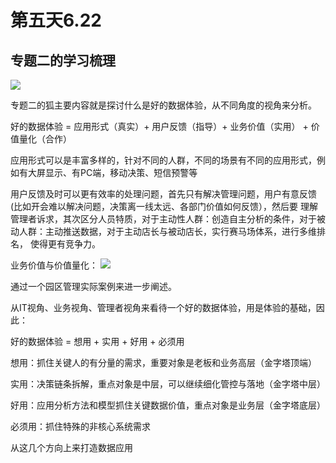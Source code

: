 # 第五天6.22
## 专题二的学习梳理
![](https://github.com/notmylove/Data-operations-officer/blob/master/one%20week/picture/9.png)

专题二的狐主要内容就是探讨什么是好的数据体验，从不同角度的视角来分析。

好的数据体验 = 应用形式（真实）+ 用户反馈（指导）+ 业务价值（实用） + 价值量化（合作）

应用形式可以是丰富多样的，针对不同的人群，不同的场景有不同的应用形式，例如有大屏显示、有PC端，移动决策、短信预警等

用户反馈及时可以更有效率的处理问题，首先只有解决管理问题，用户有意反馈(比如开会难以解决问题，决策离一线太远、各部门价值如何反馈），然后要
理解管理者诉求，其次区分人员特质，对于主动性人群：创造自主分析的条件，对于被动人群：主动推送数据，对于主动店长与被动店长，实行赛马场体系，进行多维排名，
使得更有竞争力。

业务价值与价值量化：
![](https://github.com/notmylove/Data-operations-officer/blob/master/one%20week/picture/10.png)

通过一个园区管理实际案例来进一步阐述。

从IT视角、业务视角、管理者视角来看待一个好的数据体验，用是体验的基础，因此：

好的数据体验 = 想用 + 实用 + 好用 + 必须用

想用：抓住关键人的有分量的需求，重要对象是老板和业务高层（金字塔顶端）

实用：决策链条拆解，重点对象是中层，可以继续细化管控与落地（金字塔中层）

好用：应用分析方法和模型抓住关键数据价值，重点对象是业务层（金字塔底层）

必须用：抓住特殊的非核心系统需求

从这几个方向上来打造数据应用
